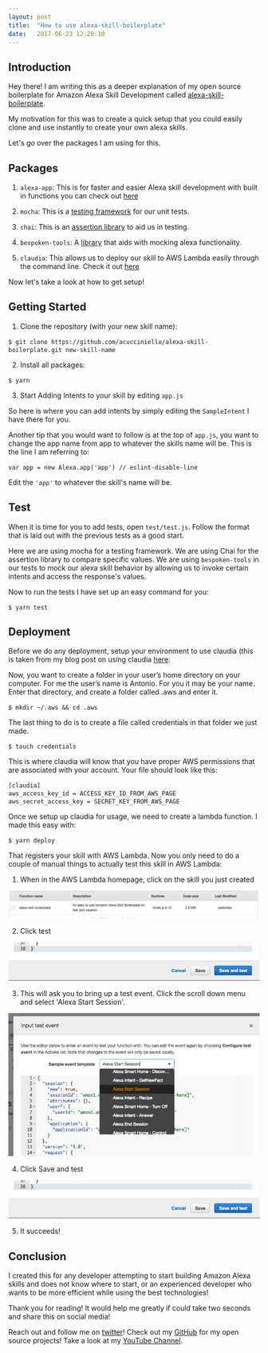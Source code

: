 ```yaml
---
layout: post
title:  "How to use alexa-skill-boilerplate"
date:   2017-06-23 12:20:10 
---
```



## Introduction

Hey there! I am writing this as a deeper explanation of my open source boilerplate for Amazon Alexa Skill Development called [alexa-skill-boilerplate][ASB].

My motivation for this was to create a quick setup that you could easily clone and use instantly to create your own alexa skills.

Let's go over the packages I am using for this.

## Packages

1. `alexa-app`: This is for faster and easier Alexa skill development with built in functions you can check out [here][alexaapp]

2. `mocha`: This is a [testing framework][mocha] for our unit tests.

3. `chai`: This is an [assertion library][chai] to aid us in testing.

4. `bespoken-tools`: A [library][bst] that aids with mocking alexa functionality.

5. `claudia`: This allows us to deploy our skill to AWS Lambda easily through the command line. Check it out [here][claudia]

Now let's take a look at how to get setup!

## Getting Started

1. Clone the repository (with your new skill name):

```
$ git clone https://github.com/acucciniello/alexa-skill-boilerplate.git new-skill-name
```

2. Install all packages:

```
$ yarn
```

3. Start Adding Intents to your skill by editing `app.js`
 
 So here is where you can add intents by simply editing the `SampleIntent` I have there for you.  

 Another tip that you would want to follow is at the top of `app.js`, you want to change the app name from app to whatever the skills name will be. This is the line I am referring to:
 
```
var app = new Alexa.app('app') // eslint-disable-line
```

Edit the `'app'` to whatever the skill's name will be.
 
## Test

When it is time for you to add tests, open `test/test.js`.  Follow the format that is laid out with the previous tests as a good start.

Here we are using mocha for a testing framework.  We are using Chai for the assertion library to compare specific values.  We are using `bespoken-tools` in our tests to mock our alexa skill behavior by allowing us to invoke certain intents and access the response's values.

Now to run the tests I have set up an easy command for you: 

```
$ yarn test
```

## Deployment
Before we do any deployment, setup your environment to use claudia (this is taken from my blog post on using claudia [here][claudiaBP]:

Now, you want to create a folder in your user’s home directory on your computer. For me the user’s name is Antonio. For you it may be your name. Enter that directory, and create a folder called .aws and enter it.

```
$ mkdir ~/.aws && cd .aws
```

The last thing to do is to create a file called credentials in that folder we just made.

```
$ touch credentials
```

This is where claudia will know that you have proper AWS permissions that are associated with your account. Your file should look like this:

```
[claudia]
aws_access_key_id = ACCESS_KEY_ID_FROM_AWS_PAGE
aws_secret_access_key = SECRET_KEY_FROM_AWS_PAGE
```

Once we setup up claudia for usage, we need to create a lambda function.  I made this easy with:

```
$ yarn deploy
```

That registers your skill with AWS Lambda.  Now you only need to do a couple of manual things to actually test this skill in AWS Lambda:

1. When in the AWS Lambda homepage, click on the skill you just created

![AWSLambdaFunctionsImage](https://github.com/acucciniello/acucciniello.com/blob/gh-pages/assets/alexa-boiler/aws_lam_functs.png)

2. Click test 

![TestButtonImage](https://github.com/acucciniello/acucciniello.com/blob/gh-pages/assets/alexa-boiler/save_test_button.png)

3. This will ask you to bring up a test event.  Click the scroll down menu and select 'Alexa Start Session'.

![StartSessionImage](https://github.com/acucciniello/acucciniello.com/blob/gh-pages/assets/alexa-boiler/start_session.png)

4. Click Save and test 

![SaveTestButton](https://github.com/acucciniello/acucciniello.com/blob/gh-pages/assets/alexa-boiler/save_test_button.png)

5. It succeeds!
 
## Conclusion

I created this for any developer attempting to start building Amazon Alexa skills and does not know where to start, or an experienced developer who wants to be more efficient while using the best technologies!

Thank you for reading! It would help me greatly if could take two seconds and share this on social media!

Reach out and follow me on [twitter][twitter]!  Check out my [GitHub][github] for my open source projects! Take a look at my [YouTube Channel][youtube].


[github]: https://github.com/acucciniello
[twitter]: https://twitter.com/antocucciniello
[youtube]: https://www.youtube.com/channel/UC8icMMql5SjCaXXMvILGIUA
[ASB]: https://github.com/acucciniello/alexa-skill-boilerplate
[alexaapp]: https://www.npmjs.com/package/alexa-app
[mocha]: https://mochajs.org/
[chai]: http://chaijs.com/
[bst]: https://bespoken.tools/
[claudia]: https://github.com/claudiajs/claudia
[claudiaBP]: http://www.acucciniello.com/How-to-Setup-Claudia.js-for-faster-AWS-Lambda-Development/